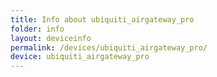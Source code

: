 ```yaml
---
title: Info about ubiquiti_airgateway_pro
folder: info
layout: deviceinfo
permalink: /devices/ubiquiti_airgateway_pro/
device: ubiquiti_airgateway_pro
---
```

